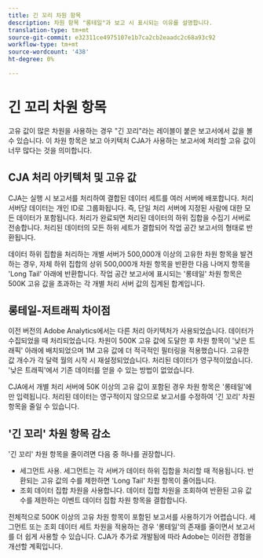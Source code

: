 ```yaml
---
title: 긴 꼬리 차원 항목
description: 차원 항목 "롱테일"과 보고 시 표시되는 이유를 설명합니다.
translation-type: tm+mt
source-git-commit: e32311ce4975107e1b7ca2cb2eaadc2c68a93c92
workflow-type: tm+mt
source-wordcount: '438'
ht-degree: 0%

---
```



# 긴 꼬리 차원 항목

고유 값이 많은 차원을 사용하는 경우 &quot;긴 꼬리&quot;라는 레이블이 붙은 보고서에서 값을 볼 수 있습니다. 이 차원 항목은 보고 아키텍처 CJA가 사용하는 보고서에 처리할 고유 값이 너무 많다는 것을 의미합니다.

## CJA 처리 아키텍처 및 고유 값

CJA는 실행 시 보고서를 처리하여 결합된 데이터 세트를 여러 서버에 배포합니다. 처리 서버당 데이터는 개인 ID로 그룹화됩니다. 즉, 단일 처리 서버에 지정된 사람에 대한 모든 데이터가 포함됩니다. 처리가 완료되면 처리된 데이터의 하위 집합을 수집기 서버로 전송합니다. 처리된 데이터의 모든 하위 세트가 결합되어 작업 공간 보고서의 형태로 반환됩니다.

데이터 하위 집합을 처리하는 개별 서버가 500,000개 이상의 고유한 차원 항목을 발견하는 경우, 자체 하위 집합의 상위 500,000개 차원 항목을 반환한 다음 나머지 항목을 &#39;Long Tail&#39; 아래에 반환합니다. 작업 공간 보고서에 표시되는 &#39;롱테일&#39; 차원 항목은 500K 고유 값을 초과하는 각 개별 처리 서버 값의 집계된 합계입니다.

## 롱테일-저트래픽 차이점

이전 버전의 Adobe Analytics에서는 다른 처리 아키텍처가 사용되었습니다. 데이터가 수집되었을 때 처리되었습니다. 차원이 500K 고유 값에 도달한 후 차원 항목이 &#39;낮은 트래픽&#39; 아래에 배치되었으며 1M 고유 값에 더 적극적인 필터링을 적용했습니다. 고유한 값 개수가 각 달력 월의 시작 시 재설정되었습니다. 처리된 데이터가 영구적이었습니다. &#39;낮은 트래픽&#39;에서 기존 데이터를 얻을 수 있는 방법이 없었습니다.

CJA에서 개별 처리 서버에 50K 이상의 고유 값이 포함된 경우 차원 항목은 &#39;롱테일&#39;에만 입력됩니다. 처리된 데이터는 영구적이지 않으므로 보고서를 수정하여 &#39;긴 꼬리&#39; 차원 항목을 줄일 수 있습니다.

## &#39;긴 꼬리&#39; 차원 항목 감소

&#39;긴 꼬리&#39; 차원 항목을 줄이려면 다음 중 하나를 권장합니다.

* 세그먼트 사용. 세그먼트는 각 서버가 데이터 하위 집합을 처리할 때 적용됩니다. 반환되는 고유 값의 수를 제한하면 &#39;Long Tail&#39; 차원 항목이 줄어듭니다.
* 조회 데이터 집합 차원을 사용합니다. 데이터 집합 차원을 조회하여 반환된 고유 값 수를 제한하는 이벤트 데이터 집합 차원 항목을 결합합니다.

전체적으로 500K 이상의 고유 차원 항목이 포함된 보고서를 사용하기가 어렵습니다. 세그먼트 또는 조회 데이터 세트 차원을 적용하는 경우 &#39;롱테일&#39;의 존재를 줄이면서 보고서를 더 쉽게 사용할 수 있습니다. CJA가 추가로 개발됨에 따라 Adobe는 이러한 경험을 개선할 계획입니다.
